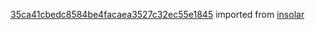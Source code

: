 [35ca41cbedc8584be4facaea3527c32ec55e1845](https://github.com/insolar/insolar/commit/35ca41cbedc8584be4facaea3527c32ec55e1845) imported from [insolar](https://github.com/insolar/insolar)
